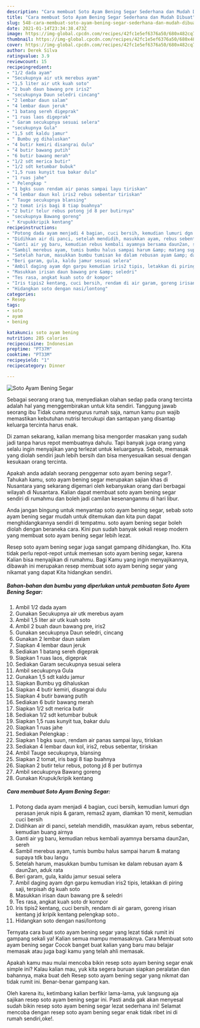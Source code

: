 ```yaml
---
description: "Cara membuat Soto Ayam Bening Segar Sederhana dan Mudah Dibuat"
title: "Cara membuat Soto Ayam Bening Segar Sederhana dan Mudah Dibuat"
slug: 548-cara-membuat-soto-ayam-bening-segar-sederhana-dan-mudah-dibuat
date: 2021-01-14T23:34:38.473Z
image: https://img-global.cpcdn.com/recipes/42fc1e5ef6376a50/680x482cq70/soto-ayam-bening-segar-foto-resep-utama.jpg
thumbnail: https://img-global.cpcdn.com/recipes/42fc1e5ef6376a50/680x482cq70/soto-ayam-bening-segar-foto-resep-utama.jpg
cover: https://img-global.cpcdn.com/recipes/42fc1e5ef6376a50/680x482cq70/soto-ayam-bening-segar-foto-resep-utama.jpg
author: Derek Silva
ratingvalue: 3.9
reviewcount: 15
recipeingredient:
- "1/2 dada ayam"
- "Secukupnya air utk merebus ayam"
- "1,5 liter air utk kuah soto"
- "2 buah daun bawang pre iris2"
- "secukupnya Daun seledri cincang"
- "2 lembar daun salam"
- "4 lembar daun jeruk"
- "1 batang sereh digeprak"
- "1 ruas laos digeprak"
- " Garam secukupnya sesuai selera"
- "secukupnya Gula"
- "1,5 sdt kaldu jamur"
- " Bumbu yg dihaluskan"
- "4 butir kemiri disangrai dulu"
- "4 butir bawang putih"
- "6 butir bawang merah"
- "1/2 sdt merica butir"
- "1/2 sdt ketumbar bubuk"
- "1,5 ruas kunyit tua bakar dulu"
- "1 ruas jahe"
- " Pelengkap "
- "1 bgks suun rendam air panas sampai layu tiriskan"
- "4 lembar daun kol iris2 rebus sebentar tiriskan"
- " Tauge secukupnya blansing"
- "2 tomat iris bagi 8 tiap buahnya"
- "2 butir telur rebus potong jd 8 per butirnya"
- "secukupnya Bawang goreng"
- " Krupukkripik kentang"
recipeinstructions:
- "Potong dada ayam menjadi 4 bagian, cuci bersih, kemudian lumuri dgn perasan jeruk nipis &amp; garam, remas2 ayam, diamkan 10 menit, kemudian cuci bersih"
- "Didihkan air di panci, setelah mendidih, masukkan ayam, rebus sebentar, kemudian buang airnya"
- "Ganti air yg baru, kemudian rebus kembali ayamnya bersama daun2an, sereh"
- "Sambil merebus ayam, tumis bumbu halus sampai harum &amp; matang supaya tdk bau langu"
- "Setelah harum, masukkan bumbu tumisan ke dalam rebusan ayam &amp; daun2an, aduk rata"
- "Beri garam, gula, kaldu jamur sesuai selera"
- "Ambil daging ayam dgn garpu kemudian iris2 tipis, letakkan di piring saji, terpisah dg kuah soto"
- "Masukkan irisan daun bawang pre &amp; seledri"
- "Tes rasa, angkat kuah soto dr kompor"
- "Iris tipis2 kentang, cuci bersih, rendam di air garam, goreng irisan kentang jd kripik kentang pelengkap soto.."
- "Hidangkan soto dengan nasi/lontong"
categories:
- Resep
tags:
- soto
- ayam
- bening

katakunci: soto ayam bening 
nutrition: 285 calories
recipecuisine: Indonesian
preptime: "PT37M"
cooktime: "PT33M"
recipeyield: "1"
recipecategory: Dinner

---
```



![Soto Ayam Bening Segar](https://img-global.cpcdn.com/recipes/42fc1e5ef6376a50/680x482cq70/soto-ayam-bening-segar-foto-resep-utama.jpg)

Sebagai seorang orang tua, menyediakan olahan sedap pada orang tercinta adalah hal yang menggembirakan untuk kita sendiri. Tanggung jawab seorang ibu Tidak cuma mengurus rumah saja, namun kamu pun wajib memastikan kebutuhan nutrisi tercukupi dan santapan yang disantap keluarga tercinta harus enak.

Di zaman  sekarang, kalian memang bisa mengorder masakan yang sudah jadi tanpa harus repot membuatnya dahulu. Tapi banyak juga orang yang selalu ingin menyajikan yang terlezat untuk keluarganya. Sebab, memasak yang diolah sendiri jauh lebih bersih dan bisa menyesuaikan sesuai dengan kesukaan orang tercinta. 



Apakah anda adalah seorang penggemar soto ayam bening segar?. Tahukah kamu, soto ayam bening segar merupakan sajian khas di Nusantara yang sekarang digemari oleh kebanyakan orang dari berbagai wilayah di Nusantara. Kalian dapat membuat soto ayam bening segar sendiri di rumahmu dan boleh jadi camilan kesenanganmu di hari libur.

Anda jangan bingung untuk menyantap soto ayam bening segar, sebab soto ayam bening segar mudah untuk ditemukan dan kita pun dapat menghidangkannya sendiri di tempatmu. soto ayam bening segar boleh diolah dengan beraneka cara. Kini pun sudah banyak sekali resep modern yang membuat soto ayam bening segar lebih lezat.

Resep soto ayam bening segar juga sangat gampang dihidangkan, lho. Kita tidak perlu repot-repot untuk memesan soto ayam bening segar, karena Kalian bisa menyajikan di rumahmu. Bagi Kamu yang ingin menyajikannya, dibawah ini merupakan resep membuat soto ayam bening segar yang nikamat yang dapat Kita hidangkan sendiri.

<!--inarticleads1-->

##### Bahan-bahan dan bumbu yang diperlukan untuk pembuatan Soto Ayam Bening Segar:

1. Ambil 1/2 dada ayam
1. Gunakan Secukupnya air utk merebus ayam
1. Ambil 1,5 liter air utk kuah soto
1. Ambil 2 buah daun bawang pre, iris2
1. Gunakan secukupnya Daun seledri, cincang
1. Gunakan 2 lembar daun salam
1. Siapkan 4 lembar daun jeruk
1. Sediakan 1 batang sereh digeprak
1. Siapkan 1 ruas laos, digeprak
1. Sediakan  Garam secukupnya sesuai selera
1. Ambil secukupnya Gula
1. Gunakan 1,5 sdt kaldu jamur
1. Siapkan  Bumbu yg dihaluskan
1. Siapkan 4 butir kemiri, disangrai dulu
1. Siapkan 4 butir bawang putih
1. Sediakan 6 butir bawang merah
1. Siapkan 1/2 sdt merica butir
1. Sediakan 1/2 sdt ketumbar bubuk
1. Siapkan 1,5 ruas kunyit tua, bakar dulu
1. Siapkan 1 ruas jahe
1. Sediakan  Pelengkap :
1. Siapkan 1 bgks suun, rendam air panas sampai layu, tiriskan
1. Sediakan 4 lembar daun kol, iris2, rebus sebentar, tiriskan
1. Ambil  Tauge secukupnya, blansing
1. Siapkan 2 tomat, iris bagi 8 tiap buahnya
1. Siapkan 2 butir telur rebus, potong jd 8 per butirnya
1. Ambil secukupnya Bawang goreng
1. Gunakan  Krupuk/kripik kentang




<!--inarticleads2-->

##### Cara membuat Soto Ayam Bening Segar:

1. Potong dada ayam menjadi 4 bagian, cuci bersih, kemudian lumuri dgn perasan jeruk nipis &amp; garam, remas2 ayam, diamkan 10 menit, kemudian cuci bersih
1. Didihkan air di panci, setelah mendidih, masukkan ayam, rebus sebentar, kemudian buang airnya
1. Ganti air yg baru, kemudian rebus kembali ayamnya bersama daun2an, sereh
1. Sambil merebus ayam, tumis bumbu halus sampai harum &amp; matang supaya tdk bau langu
1. Setelah harum, masukkan bumbu tumisan ke dalam rebusan ayam &amp; daun2an, aduk rata
1. Beri garam, gula, kaldu jamur sesuai selera
1. Ambil daging ayam dgn garpu kemudian iris2 tipis, letakkan di piring saji, terpisah dg kuah soto
1. Masukkan irisan daun bawang pre &amp; seledri
1. Tes rasa, angkat kuah soto dr kompor
1. Iris tipis2 kentang, cuci bersih, rendam di air garam, goreng irisan kentang jd kripik kentang pelengkap soto..
1. Hidangkan soto dengan nasi/lontong




Ternyata cara buat soto ayam bening segar yang lezat tidak rumit ini gampang sekali ya! Kalian semua mampu memasaknya. Cara Membuat soto ayam bening segar Cocok banget buat kalian yang baru mau belajar memasak atau juga bagi kamu yang telah ahli memasak.

Apakah kamu mau mulai mencoba bikin resep soto ayam bening segar enak simple ini? Kalau kalian mau, yuk kita segera buruan siapkan peralatan dan bahannya, maka buat deh Resep soto ayam bening segar yang nikmat dan tidak rumit ini. Benar-benar gampang kan. 

Oleh karena itu, ketimbang kalian berfikir lama-lama, yuk langsung aja sajikan resep soto ayam bening segar ini. Pasti anda gak akan menyesal sudah bikin resep soto ayam bening segar lezat sederhana ini! Selamat mencoba dengan resep soto ayam bening segar enak tidak ribet ini di rumah sendiri,oke!.

